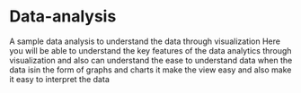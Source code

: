 # Data-analysis
A sample data analysis to understand the data through visualization
Here you will be able to understand the key features of the data analytics through visualization and also can understand the ease to understand data
when the data isin the form of graphs and charts it make the view easy and also make it easy to interpret the data
